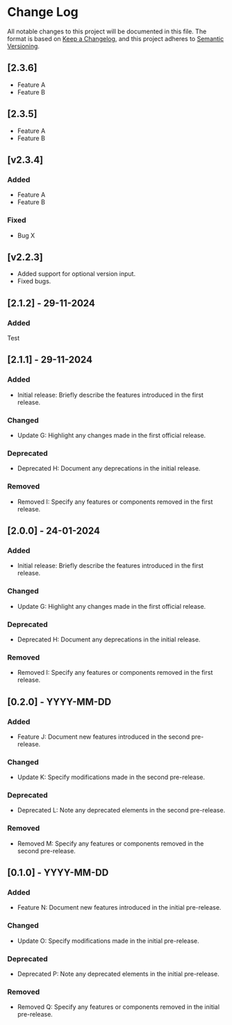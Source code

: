 # Change Log

All notable changes to this project will be documented in this file. The format is based on [Keep a Changelog](https://keepachangelog.com/en/1.0.0/), and this project adheres to [Semantic Versioning](https://semver.org/spec/v2.0.0.html).

## [2.3.6]

- Feature A
- Feature B

## [2.3.5]

- Feature A
- Feature B

## [v2.3.4]

### Added
- Feature A
- Feature B

### Fixed
- Bug X

## [v2.2.3]
- Added support for optional version input.
- Fixed bugs.

## [2.1.2] - 29-11-2024

### Added

Test

## [2.1.1] - 29-11-2024

### Added

- Initial release: Briefly describe the features introduced in the first release.

### Changed

- Update G: Highlight any changes made in the first official release.

### Deprecated

- Deprecated H: Document any deprecations in the initial release.

### Removed

- Removed I: Specify any features or components removed in the first release.

## [2.0.0] - 24-01-2024

### Added

- Initial release: Briefly describe the features introduced in the first release.

### Changed

- Update G: Highlight any changes made in the first official release.

### Deprecated

- Deprecated H: Document any deprecations in the initial release.

### Removed

- Removed I: Specify any features or components removed in the first release.

## [0.2.0] - YYYY-MM-DD

### Added

- Feature J: Document new features introduced in the second pre-release.

### Changed

- Update K: Specify modifications made in the second pre-release.

### Deprecated

- Deprecated L: Note any deprecated elements in the second pre-release.

### Removed

- Removed M: Specify any features or components removed in the second pre-release.

## [0.1.0] - YYYY-MM-DD

### Added

- Feature N: Document new features introduced in the initial pre-release.

### Changed

- Update O: Specify modifications made in the initial pre-release.

### Deprecated

- Deprecated P: Note any deprecated elements in the initial pre-release.

### Removed

- Removed Q: Specify any features or components removed in the initial pre-release.
